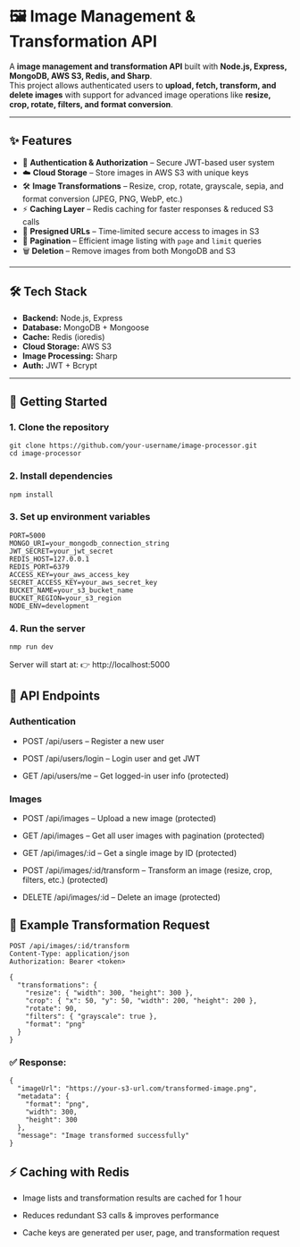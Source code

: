 # 🖼️ Image Management & Transformation API

A **image management and transformation API** built with **Node.js, Express, MongoDB, AWS S3, Redis, and Sharp**.  
This project allows authenticated users to **upload, fetch, transform, and delete images** with support for advanced image operations like **resize, crop, rotate, filters, and format conversion**.

---

## ✨ Features

- 🔐 **Authentication & Authorization** – Secure JWT-based user system  
- ☁️ **Cloud Storage** – Store images in AWS S3 with unique keys  
- 🛠 **Image Transformations** – Resize, crop, rotate, grayscale, sepia, and format conversion (JPEG, PNG, WebP, etc.)  
- ⚡ **Caching Layer** – Redis caching for faster responses & reduced S3 calls  
- 🔗 **Presigned URLs** – Time-limited secure access to images in S3  
- 📑 **Pagination** – Efficient image listing with `page` and `limit` queries  
- 🗑 **Deletion** – Remove images from both MongoDB and S3  

---

## 🛠 Tech Stack

- **Backend:** Node.js, Express  
- **Database:** MongoDB + Mongoose  
- **Cache:** Redis (ioredis)  
- **Cloud Storage:** AWS S3  
- **Image Processing:** Sharp  
- **Auth:** JWT + Bcrypt  

---

## 🚀 Getting Started

### 1. Clone the repository
```
git clone https://github.com/your-username/image-processor.git
cd image-processor
```

### 2. Install dependencies
```
npm install
```

### 3. Set up environment variables
```
PORT=5000
MONGO_URI=your_mongodb_connection_string
JWT_SECRET=your_jwt_secret
REDIS_HOST=127.0.0.1
REDIS_PORT=6379
ACCESS_KEY=your_aws_access_key
SECRET_ACCESS_KEY=your_aws_secret_key
BUCKET_NAME=your_s3_bucket_name
BUCKET_REGION=your_s3_region
NODE_ENV=development
```

### 4. Run the server
```bash
nmp run dev
```
Server will start at:
👉 http://localhost:5000

## 📡 API Endpoints
### Authentication

 - POST /api/users – Register a new user

 - POST /api/users/login – Login user and get JWT

 - GET /api/users/me – Get logged-in user info (protected)

### Images

 - POST /api/images – Upload a new image (protected)

 - GET /api/images – Get all user images with pagination (protected)

 - GET /api/images/:id – Get a single image by ID (protected)

 - POST /api/images/:id/transform – Transform an image (resize, crop, filters, etc.) (protected)

 - DELETE /api/images/:id – Delete an image (protected)

## 🧪 Example Transformation Request
```
POST /api/images/:id/transform
Content-Type: application/json
Authorization: Bearer <token>

{
  "transformations": {
    "resize": { "width": 300, "height": 300 },
    "crop": { "x": 50, "y": 50, "width": 200, "height": 200 },
    "rotate": 90,
    "filters": { "grayscale": true },
    "format": "png"
  }
}
```

### ✅ Response:
``` 
{
  "imageUrl": "https://your-s3-url.com/transformed-image.png",
  "metadata": {
    "format": "png",
    "width": 300,
    "height": 300
  },
  "message": "Image transformed successfully"
}
```
## ⚡ Caching with Redis
 - Image lists and transformation results are cached for 1 hour

 - Reduces redundant S3 calls & improves performance

 - Cache keys are generated per user, page, and transformation request
